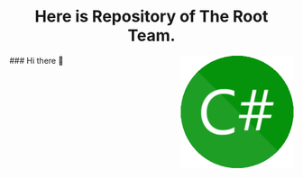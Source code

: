 <h1 align="center" >Here is Repository of The Root Team.</h1>
### Hi there 👋 

<img align="right" src="https://github.com/rootteam2020/rootteam2020/blob/master/tools.gif" alt="tools" width="200" height="200" align="right" style="max-width:100%;">

<!--
**rootteam2020/rootteam2020** is a ✨ _special_ ✨ repository because its `README.md` (this file) appears on your GitHub profile.

Here are some ideas to get you started:

- 🔭 I’m currently working on ...
- 🌱 I’m currently learning ...
- 👯 I’m looking to collaborate on ...
- 🤔 I’m looking for help with ...
- 💬 Ask me about ...
- 📫 How to reach me: ...
- 😄 Pronouns: ...
- ⚡ Fun fact: ...
-->
